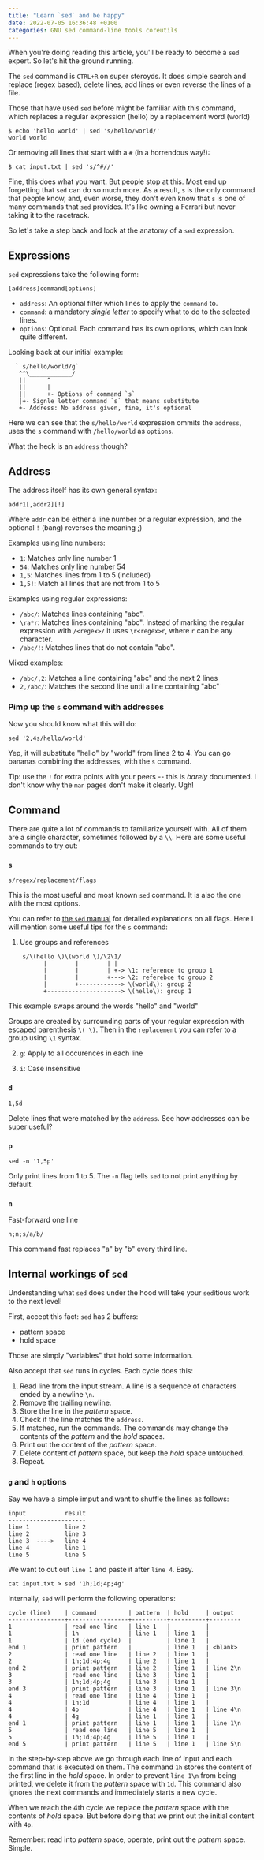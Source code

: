 ```yaml
---
title: "Learn `sed` and be happy"
date: 2022-07-05 16:36:48 +0100
categories: GNU sed command-line tools coreutils
---
```

When you're doing reading this article, you'll be ready to become a `sed`
expert. So let's hit the ground running.

The `sed` command is `CTRL+R` on super steroyds. It does simple search and
replace (regex based), delete lines, add lines or even reverse the
lines of a file.

Those that have used `sed` before might be familiar with this command, which
replaces a regular expression (hello) by a replacement word (world)

    $ echo 'hello world' | sed 's/hello/world/'
    world world

Or removing all lines that start with a `#` (in a horrendous way!):

    $ cat input.txt | sed 's/^#//'

Fine, this does what you want. But people stop at this. Most end up forgetting
that `sed` can do so much more. As a result, `s` is the only command that people
know, and, even worse, they don't even know that `s` is one of many commands
that `sed` provides. It's like owning a Ferrari but never taking it to the
racetrack.

So let's take a step back and look at the anatomy of a `sed` expression.


## Expressions

`sed` expressions take the following form:

    [address]command[options]

- `address`: An optional filter which lines to apply the `command` to.
- `command`: a mandatory _single letter_ to specify what to do to the selected
  lines.
- `options`: Optional. Each command has its own options, which can look quite
  different.

Looking back at our initial example:

```
  ` s/hello/world/g`
   ^^\____________/
   ||      ^
   ||      |
   ||      +- Options of command `s`
   |+- Signle letter command `s` that means substitute
   +- Address: No address given, fine, it's optional
```

Here we can see that the `s/hello/world` expression ommits the `address`, uses
the `s` command with `/hello/world` as `options`.

What the heck is an `address` though?


## Address

The address itself has its own general syntax:

    addr1[,addr2][!]

Where `addr` can be either a line number or a regular expression, and the
optional `!` (bang) reverses the meaning ;)

Examples using line numbers:

- `1`: Matches only line number 1
- `54`: Matches only line number 54
- `1,5`: Matches lines from 1 to 5 (included)
- `1,5!`: Match all lines that are not from 1 to 5

Examples using regular expressions:

- `/abc/`: Matches lines containing "abc".
- `\ra*r`: Matches lines containing "abc". Instead of marking the
    regular expression with `/<regex>/` it uses `\r<regex>r`, where `r` can be
    any character.
- `/abc/!`: Matches lines that do not contain "abc".

Mixed examples:
- `/abc/,2`: Matches a line containing "abc" and the next 2 lines
- `2,/abc/`: Matches the second line until a line containing "abc"

### Pimp up the `s` command with addresses

Now you should know what this will do:

    sed '2,4s/hello/world'

Yep, it will substitute "hello" by "world" from lines 2 to 4. You can go bananas
combining the addresses, with the `s` command.

Tip: use the `!` for extra points with your peers -- this is _barely_
documented. I don't know why the `man` pages don't make it clearly. Ugh!


## Command

There are quite a lot of commands to familiarize yourself with. All of them are
a single character, sometimes followed by a `\\`. Here are some useful commands
to try out:

### `s`

    s/regex/replacement/flags

This is the most useful and most known `sed` command. It is also the one with
the most options.

You can refer to [the `sed`
manual](https://www.gnu.org/software/sed/manual/sed.html#The-_0022s_0022-Command)
for detailed explanations on all flags. Here I will mention some useful tips for
the `s` command:

1. Use groups and references

```
    s/\(hello \)\(world \)/\2\1/
          |        |        | |
          |        |        | +-> \1: reference to group 1
          |        |        +---> \2: referebce to group 2
          |        +------------> \(world\): group 2
          +---------------------> \(hello\): group 1
```

   This example swaps around the words "hello" and "world"

   Groups are created by surrounding parts of your regular expression with
   escaped parenthesis `\( \)`. Then in the `replacement` you can refer to a
   group using `\1` syntax.

2. `g`: Apply to all occurences in each line

3. `i`: Case insensitive

### `d`

    1,5d

Delete lines that were matched by the `address`. See how addresses can be super
useful?

### `p`

    sed -n '1,5p'

Only print lines from 1 to 5. The `-n` flag tells `sed` to not print anything by
default.

### `n`

Fast-forward one line

    n;n;s/a/b/

This command fast replaces "a" by "b" every third line.


## Internal workings of `sed`

Understanding what `sed` does under the hood will take your `sed`itious work to
the next level!

First, accept this fact: `sed` has 2 buffers:
- pattern space
- hold space

Those are simply "variables" that hold some information.

Also accept that `sed` runs in cycles. Each cycle does this:
1. Read line from the input stream. A line is a sequence of characters ended by
   a newline `\n`.
2. Remove the trailing newline.
3. Store the line in the _pattern_ space.
4. Check if the line matches the `address`.
5. If matched, run the commands. The commands may change the contents of the
   _pattern_ and the _hold_ spaces.
6. Print out the content of the _pattern_ space.
7. Delete content of _pattern_ space, but keep the _hold_ space untouched.
8. Repeat.


### `g` and `h` options

Say we have a simple imput and want to shuffle the lines as follows:

```
input           result
----------------------
line 1          line 2
line 2          line 3
line 3  ---->   line 4
line 4          line 1
line 5          line 5
```

We want to cut out `line 1` and paste it after `line 4`. Easy.

    cat input.txt > sed '1h;1d;4p;4g'

Internally, `sed` will perform the following operations:

```
cycle (line)    | command         | pattern  | hold     | output
----------------+-----------------+----------+----------+---------
1               | read one line   | line 1   |          |
1               | 1h              | line 1   | line 1   |
1               | 1d (end cycle)  |          | line 1   |
end 1           | print pattern   |          | line 1   | <blank>
2               | read one line   | line 2   | line 1   |
2               | 1h;1d;4p;4g     | line 2   | line 1   |
end 2           | print pattern   | line 2   | line 1   | line 2\n
3               | read one line   | line 3   | line 1   |
3               | 1h;1d;4p;4g     | line 3   | line 1   |
end 3           | print pattern   | line 3   | line 1   | line 3\n
4               | read one line   | line 4   | line 1   |
4               | 1h;1d           | line 4   | line 1   |
4               | 4p              | line 4   | line 1   | line 4\n
4               | 4g              | line 1   | line 1   |
end 1           | print pattern   | line 1   | line 1   | line 1\n
5               | read one line   | line 5   | line 1   |
5               | 1h;1d;4p;4g     | line 5   | line 1   |
end 5           | print pattern   | line 5   | line 1   | line 5\n
```

In the step-by-step above we go through each line of input and each command that
is executed on them. The command `1h` stores the content of the first line in the
_hold_ space. In order to prevent `line 1\n` from being printed, we delete it
from the _pattern_ space with `1d`. This command also ignores the next commands
and immediately starts a new cycle.

When we reach the 4th cycle we replace the _pattern_ space with the contents of
_hold_ space. But before doing that we print out the initial content with `4p`.

Remember: read into _pattern_ space, operate, print out the _pattern_ space.
Simple.
